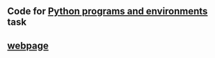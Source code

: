 ## Code for [Python programs and environments](https://docs.duckietown.org/daffy/duckietown-robotics-development/out/python_programs_environments.html) task
## [webpage](https://sites.google.com/view/justinvalentine/exercise-1?authuser=0)
